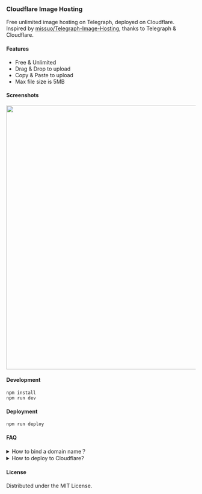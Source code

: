 ### Cloudflare Image Hosting

Free unlimited image hosting on Telegraph, deployed on Cloudflare. Inspired by [missuo/Telegraph-Image-Hosting](https://github.com/missuo/Telegraph-Image-Hosting), thanks to Telegraph & Cloudflare.

#### Features

- Free & Unlimited
- Drag & Drop to upload
- Copy & Paste to upload
- Max file size is 5MB

#### Screenshots

<img src="https://cf-image-hosting.ifyour.workers.dev/file/fd4045cb45789bcfcbe88.png" width="700">

#### Development

```
npm install
npm run dev
```

#### Deployment

```
npm run deploy
```

#### FAQ

<details>
  <summary>How to bind a domain name？</summary>
  Triggers -> Custom Domains -> Add a custom domain.
  <img src="https://cf-image-hosting.ifyour.workers.dev/file/a7e19c9e0f169861fefa6.png" width="700">
</details>

<details>
  <summary>How to deploy to Cloudflare?</summary>

```bash
$ git clone https://github.com/ifyour/cf-image-hosting.git
$ cd cf-image-hosting && npm run install
$ npm run deploy
```

</details>

#### License

Distributed under the MIT License.
